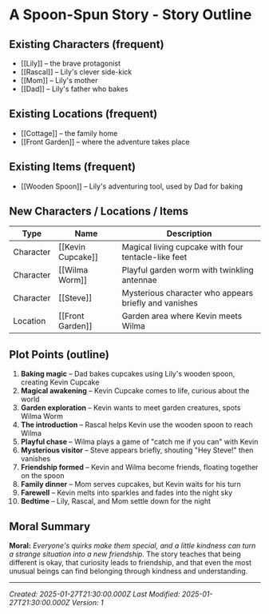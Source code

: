 # A Spoon-Spun Story - Story Outline

## Existing Characters (frequent)
- [[Lily]] – the brave protagonist
- [[Rascal]] – Lily's clever side-kick
- [[Mom]] – Lily's mother
- [[Dad]] – Lily's father who bakes

## Existing Locations (frequent)
- [[Cottage]] – the family home
- [[Front Garden]] – where the adventure takes place

## Existing Items (frequent)
- [[Wooden Spoon]] – Lily's adventuring tool, used by Dad for baking

## New Characters / Locations / Items

| Type      | Name                      | Description                                                  |
| --------- | ------------------------- | ------------------------------------------------------------ |
| Character | [[Kevin Cupcake]]         | Magical living cupcake with four tentacle-like feet         |
| Character | [[Wilma Worm]]            | Playful garden worm with twinkling antennae                 |
| Character | [[Steve]]                 | Mysterious character who appears briefly and vanishes       |
| Location  | [[Front Garden]]          | Garden area where Kevin meets Wilma                         |

## Plot Points (outline)
1. **Baking magic** – Dad bakes cupcakes using Lily's wooden spoon, creating Kevin Cupcake
2. **Magical awakening** – Kevin Cupcake comes to life, curious about the world
3. **Garden exploration** – Kevin wants to meet garden creatures, spots Wilma Worm
4. **The introduction** – Rascal helps Kevin use the wooden spoon to reach Wilma
5. **Playful chase** – Wilma plays a game of "catch me if you can" with Kevin
6. **Mysterious visitor** – Steve appears briefly, shouting "Hey Steve!" then vanishes
7. **Friendship formed** – Kevin and Wilma become friends, floating together on the spoon
8. **Family dinner** – Mom serves cupcakes, but Kevin waits for his turn
9. **Farewell** – Kevin melts into sparkles and fades into the night sky
10. **Bedtime** – Lily, Rascal, and Mom settle down for the night

## Moral Summary
**Moral:** *Everyone's quirks make them special, and a little kindness can turn a strange situation into a new friendship.*
The story teaches that being different is okay, that curiosity leads to friendship, and that even the most unusual beings can find belonging through kindness and understanding.

---
*Created: 2025-01-27T21:30:00.000Z*
*Last Modified: 2025-01-27T21:30:00.000Z*
*Version: 1*
